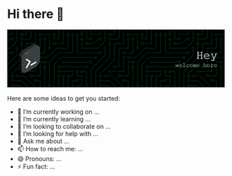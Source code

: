 # Hi there 👋


<!--**soykot49/soykot49** is a ✨ _special_ ✨ repository because its `README.md` (this file) appears on your GitHub profile.-->
![Header](./github-header-image.png)

Here are some ideas to get you started:

- 🔭 I’m currently working on ...
- 🌱 I’m currently learning ...
- 👯 I’m looking to collaborate on ...
- 🤔 I’m looking for help with ...
- 💬 Ask me about ...
- 📫 How to reach me: ...
- 😄 Pronouns: ...
- ⚡ Fun fact: ...

